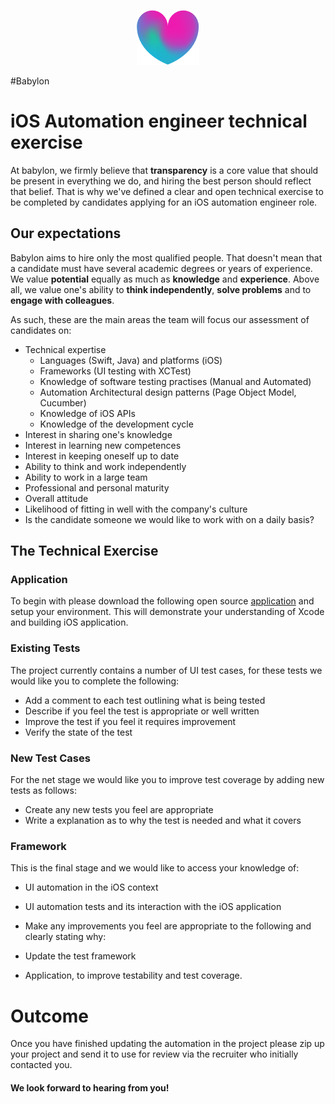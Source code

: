 <p align="center">
<img src="../logo.png">
</p>

#Babylon 
# iOS Automation engineer technical exercise

At babylon, we firmly believe that **transparency** is a core value that should be present in everything we do, and hiring the best person should reflect that belief. That is why we've defined a clear and open technical exercise to be completed by candidates applying for an iOS automation engineer role. 

## Our expectations

Babylon aims to hire only the most qualified people. That doesn't mean that a candidate must have several academic degrees or years of experience. We value **potential** equally as much as **knowledge** and **experience**. Above all, we value one's ability to **think independently**, **solve problems** and to **engage with colleagues**.

As such, these are the main areas the team will focus our assessment of candidates on:

- Technical expertise
   - Languages (Swift, Java) and platforms (iOS)
   - Frameworks (UI testing with XCTest)
   - Knowledge of software testing practises (Manual and Automated)
   - Automation Architectural design patterns (Page Object Model, Cucumber)
   - Knowledge of iOS APIs
   - Knowledge of the development cycle
- Interest in sharing one's knowledge
- Interest in learning new competences
- Interest in keeping oneself up to date
- Ability to think and work independently
- Ability to work in a large team
- Professional and personal maturity
- Overall attitude
- Likelihood of fitting in well with the company's culture
- Is the candidate someone we would like to work with on a daily basis?

## The Technical Exercise

### Application

To begin with please download the following open source [application](https://github.com/khoren93/SwiftHub) and setup your environment. This will demonstrate your understanding of Xcode and building iOS application.

### Existing Tests

The project currently contains a number of UI test cases, for these tests we would like you to complete the following:

- Add a comment to each test outlining what is being tested
- Describe if you feel the test is appropriate or well written
- Improve the test if you feel it requires improvement
- Verify the state of the test

### New Test Cases

For the net stage we would like you to improve test coverage by adding new tests as follows:

- Create any new tests you feel are appropriate
- Write a explanation as to why the test is needed and what it covers

### Framework

This is the final stage and we would like to access your knowledge of:
- UI automation in the iOS context
- UI automation tests and its interaction with the iOS application

- Make any improvements you feel are appropriate to the following and clearly stating why:
 - Update the test framework
 - Application, to improve testability and test coverage.

 
# Outcome

Once you have finished updating the automation in the project please zip up your project and send it to use for review via the recruiter who initially contacted you. 

#### We look forward to hearing from you!


